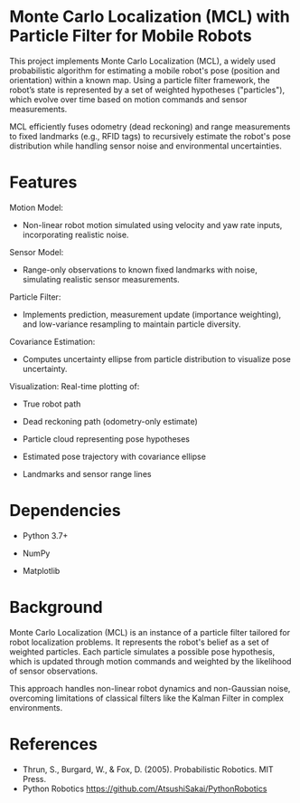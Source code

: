 # Monte Carlo Localization (MCL) with Particle Filter for Mobile Robots

This project implements Monte Carlo Localization (MCL), a widely used probabilistic algorithm for estimating a mobile robot's pose (position and orientation) within a known map. Using a particle filter framework, the robot’s state is represented by a set of weighted hypotheses ("particles"), which evolve over time based on motion commands and sensor measurements.

MCL efficiently fuses odometry (dead reckoning) and range measurements to fixed landmarks (e.g., RFID tags) to recursively estimate the robot's pose distribution while handling sensor noise and environmental uncertainties.

# Features

Motion Model: 
- Non-linear robot motion simulated using velocity and yaw rate inputs, incorporating realistic noise.

Sensor Model: 
- Range-only observations to known fixed landmarks with noise, simulating realistic sensor measurements.

Particle Filter: 
- Implements prediction, measurement update (importance weighting), and low-variance resampling to maintain particle diversity.

Covariance Estimation: 
- Computes uncertainty ellipse from particle distribution to visualize pose uncertainty.

Visualization: 
Real-time plotting of:

- True robot path

- Dead reckoning path (odometry-only estimate)

- Particle cloud representing pose hypotheses

- Estimated pose trajectory with covariance ellipse

- Landmarks and sensor range lines

# Dependencies

- Python 3.7+

- NumPy

- Matplotlib

# Background

Monte Carlo Localization (MCL) is an instance of a particle filter tailored for robot localization problems. It represents the robot's belief as a set of weighted particles. Each particle simulates a possible pose hypothesis, which is updated through motion commands and weighted by the likelihood of sensor observations.

This approach handles non-linear robot dynamics and non-Gaussian noise, overcoming limitations of classical filters like the Kalman Filter in complex environments.

# References
- Thrun, S., Burgard, W., & Fox, D. (2005). Probabilistic Robotics. MIT Press.
- Python Robotics https://github.com/AtsushiSakai/PythonRobotics
